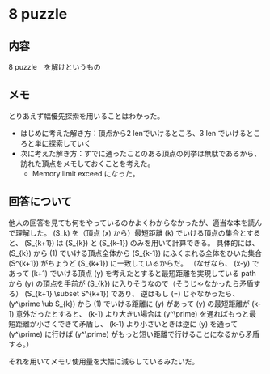 # 8 puzzle
## 内容
8 puzzle　を解けというもの

## メモ
とりあえず幅優先探索を用いることはわかった。
- はじめに考えた解き方：頂点から2 lenでいけるところ、3 len でいけるところと単に探索していく
- 次に考えた解き方：すでに通ったことのある頂点の列挙は無駄であるから、訪れた頂点をメモしておくことを考えた。
    - Memory limit exceed になった。

## 回答について
他人の回答を見ても何をやっているのかよくわからなかったが、適当な本を読んで理解した。
\(S_k\) を（頂点 \(x\) から）最短距離 \(k\) でいける頂点の集合とすると、 \(S_{k+1}\) は \(S_{k}\) と \(S_{k-1}\) のみを用いて計算できる。
具体的には、 \(S_{k}\) から \(1\) でいける頂点全体から \(S_{k-1}\) にふくまれる全体をひいた集合 \(S^{k+1}\) がちょうど \(S_{k+1}\) に一致しているからだ。 
（なぜなら、 \(x-y\) であって \(k+1\) でいける頂点 \(y\) を考えたとすると最短距離を実現している path から \(y\) の頂点を手前が \(S_{k}\) に入りそうなので（そうじゃなかったら矛盾する） \(S_{k+1} \subset S^{k+1}\) であり、 逆はもし \(=\) じゃなかったら、 \(y^\prime \ub S_{k}\) から \(1\) でいける距離に \(y\) があって \(y\) の最短距離が \(k-1\) 意外だったとすると、 \(k-1\) より大きい場合は \(y^\prime\) を通ればもっと最短距離が小さくできて矛盾し、 \(k-1\) より小さいときは逆に \(y\) を通って \(y^\prime\) に行けば \(y^\prime\) がもっと短い距離で行けることになるから矛盾する。）

それを用いてメモリ使用量を大幅に減らしているみたいだ。
